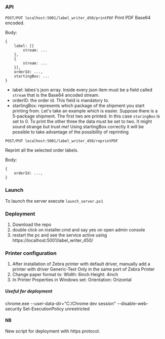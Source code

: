 ### API
``` POST/PUT localhost:5001/label_writer_450/printPDF ```
Print PDF Base64 encoded.

Body:
```
{
    label: [{
        stream: ...
    },
    {
        stream: ...
    }],
    orderId: ...,
    startingBox: ...
}
```

- label: labes's json array. Inside every json item must be a field called ```stream``` that is the Base64 ancoded stream. 
- orderID: the order id. This field is mandatory to.
- startingBox: represents which package of the shipment you start printing from. Let's take an example which is easier. Suppose there is a 5-package shipment. The first two are printed. In this case ```staringBox``` is set to 0. To print the other three the data must be set to two. It might sound strange but trust me! Using startingBox correctly it will be possible to take advantage of the possibility of reprinting

``` POST/PUT localhost:5001/label_writer_450/reprintPDF ```

Reprint all the selected order labels.

Body:
```
{
    orderId: ...,
}
```
### Launch
To launch the server execute ```launch_server.ps1```

### Deployment 

1. Download the repo
2. double click on installer.cmd and say yes on open admin console
3. restart the pc and see the service active using https://localhost:5001/label_writer_450/


### Printer configuration

1. After installation of Zebra printer with default driver, manually add a printer with driver Generic-Text Only in the same port of Zebra Printer
2. Change paper format to:
    Width: 6inch
    Height: 4inch
3. In Printer Properties in Windows set:
    Orientation: Orizontal


##### Useful for deployment
chrome.exe --user-data-dir="C:/Chrome dev session" --disable-web-security
Set-ExecutionPolicy unrestricted

#### NB 
New script for deployment with https protocol. 
